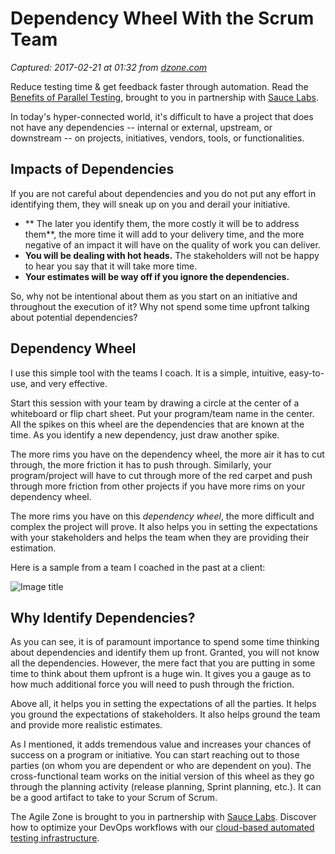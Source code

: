 # Dependency Wheel With the Scrum Team

_Captured: 2017-02-21 at 01:32 from [dzone.com](https://dzone.com/articles/dependency-wheel-with-scrum-team?oid=twitter&utm_content=buffer7e85c&utm_medium=social&utm_source=twitter.com&utm_campaign=buffer)_

Reduce testing time & get feedback faster through automation. Read the [Benefits of Parallel Testing](https://dzone.com/go?i=124039&u=http%3A%2F%2Finfo.saucelabs.com%2Fpaper-benefits-of-parallel-testing.html%3Futm_campaign%3Dparalleltestingwp%26utm_medium%3Dtextlink%26utm_source%3Ddzone-agile), brought to you in partnership with [Sauce Labs](https://dzone.com/go?i=124039&u=http%3A%2F%2Finfo.saucelabs.com%2Fpaper-benefits-of-parallel-testing.html%3Futm_campaign%3Dparalleltestingwp%26utm_medium%3Dtextlink%26utm_source%3Ddzone-agile).

In today's hyper-connected world, it's difficult to have a project that does not have any dependencies -- internal or external, upstream, or downstream -- on projects, initiatives, vendors, tools, or functionalities.

## Impacts of Dependencies

If you are not careful about dependencies and you do not put any effort in identifying them, they will sneak up on you and derail your initiative.

  * ** The later you identify them, the more costly it will be to address them**, the more time it will add to your delivery time, and the more negative of an impact it will have on the quality of work you can deliver.
  * **You will be dealing with hot heads.** The stakeholders will not be happy to hear you say that it will take more time.
  * **Your estimates will be way off if you ignore the dependencies.**

So, why not be intentional about them as you start on an initiative and throughout the execution of it? Why not spend some time upfront talking about potential dependencies?

## Dependency Wheel

I use this simple tool with the teams I coach. It is a simple, intuitive, easy-to-use, and very effective.

Start this session with your team by drawing a circle at the center of a whiteboard or flip chart sheet. Put your program/team name in the center. All the spikes on this wheel are the dependencies that are known at the time. As you identify a new dependency, just draw another spike.

The more rims you have on the dependency wheel, the more air it has to cut through, the more friction it has to push through. Similarly, your program/project will have to cut through more of the red carpet and push through more friction from other projects if you have more rims on your dependency wheel.

The more rims you have on this _dependency wheel_, the more difficult and complex the project will prove. It also helps you in setting the expectations with your stakeholders and helps the team when they are providing their estimation.

Here is a sample from a team I coached in the past at a client:

![Image title](https://dzone.com/storage/temp/4183087-dependency-wheel-with-scrum-team.png)

## Why Identify Dependencies?

As you can see, it is of paramount importance to spend some time thinking about dependencies and identify them up front. Granted, you will not know all the dependencies. However, the mere fact that you are putting in some time to think about them upfront is a huge win. It gives you a gauge as to how much additional force you will need to push through the friction.

Above all, it helps you in setting the expectations of all the parties. It helps you ground the expectations of stakeholders. It also helps ground the team and provide more realistic estimates.

As I mentioned, it adds tremendous value and increases your chances of success on a program or initiative. You can start reaching out to those parties (on whom you are dependent or who are dependent on you). The cross-functional team works on the initial version of this wheel as they go through the planning activity (release planning, Sprint planning, etc.). It can be a good artifact to take to your Scrum of Scrum.

The Agile Zone is brought to you in partnership with [Sauce Labs](https://dzone.com/go?i=121022&u=http%3A%2F%2Finfo.saucelabs.com%2FHow-to-Get-the-Most-out-of-CICD-Workflow.html%3Futm_campaign%3Ddevops%2Bwp%26utm_medium%3Dtextlink%26utm_source%3Ddzone-agile). Discover how to optimize your DevOps workflows with our [cloud-based automated testing infrastructure](https://dzone.com/go?i=121022&u=http%3A%2F%2Finfo.saucelabs.com%2FHow-to-Get-the-Most-out-of-CICD-Workflow.html%3Futm_campaign%3Ddevops%2Bwp%26utm_medium%3Dtextlink%26utm_source%3Ddzone-agile).
